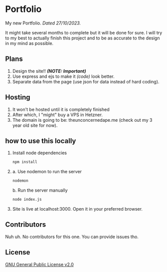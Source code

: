 # Portfolio

My new Portfolio. _Dated 27/10/2023._

It might take several months to complete but it will be done for sure. I will try to my best to actually finish this project and to be as accurate to the design in my mind as possible.

## Plans

1. Design the site!! **_(NOTE: Important)_**
2. Use express and ejs to make it _(code)_ look better.
3. Separate data from the page (use json for data instead of hard coding).

## Hosting

1. It won't be hosted until it is completely finished
2. After which, I "might" buy a VPS in Hetzner.
3. The domain is going to be: theunconcernedape.me (check out my 3 year old site for now).

## how to use this locally

1. Install node dependencies

   ```bash
   npm install
   ```

2. a. Use nodemon to run the server

   ```bash
   nodemon
   ```

   b. Run the server manually

   ```bash
   node index.js
   ```

3. Site is live at localhost:3000. Open it in your preferred browser.

## Contributors

Nuh uh. No contributors for this one. You can provide issues tho.

## License

[GNU General Public License v2.0](https://choosealicense.com/licenses/gpl-2.0/)

